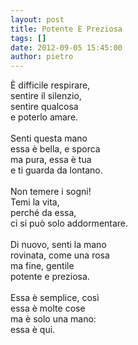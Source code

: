 ```yaml
---
layout: post
title: Potente E Preziosa
tags: []
date: 2012-09-05 15:45:00
author: pietro
---
```

È difficile respirare,<br/>sentire il silenzio,<br/>sentire qualcosa<br/>e poterlo amare.<br/><br/>Senti questa mano<br/>essa è bella, e sporca<br/>ma pura, essa è tua<br/>e ti guarda da lontano.<br/><br/>Non temere i sogni!<br/>Temi la vita,<br/>perché da essa,<br/>ci si può solo addormentare.<br/><br/>Di nuovo, senti la mano<br/>rovinata, come una rosa<br/>ma fine, gentile<br/>potente e preziosa.<br/><br/>Essa è semplice, così<br/>essa è molte cose<br/>ma è solo una mano:<br/>essa è qui.
